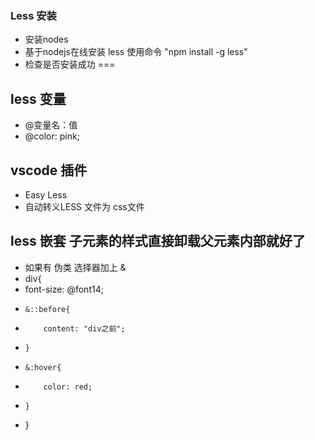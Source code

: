 ### Less 安装
* 安装nodes   
* 基于nodejs在线安装 less 使用命令 "npm install -g less"
* 检查是否安装成功
===
## less 变量
* @变量名：值
* @color: pink;

## vscode 插件
* Easy Less
* 自动转义LESS 文件为 css文件

## less 嵌套 子元素的样式直接卸载父元素内部就好了
* 如果有 伪类 选择器加上 &
* div{
*    font-size: @font14;
*     &::before{
*         content: "div之前";
*     }
*     &:hover{
*         color: red;
*     }
* }


